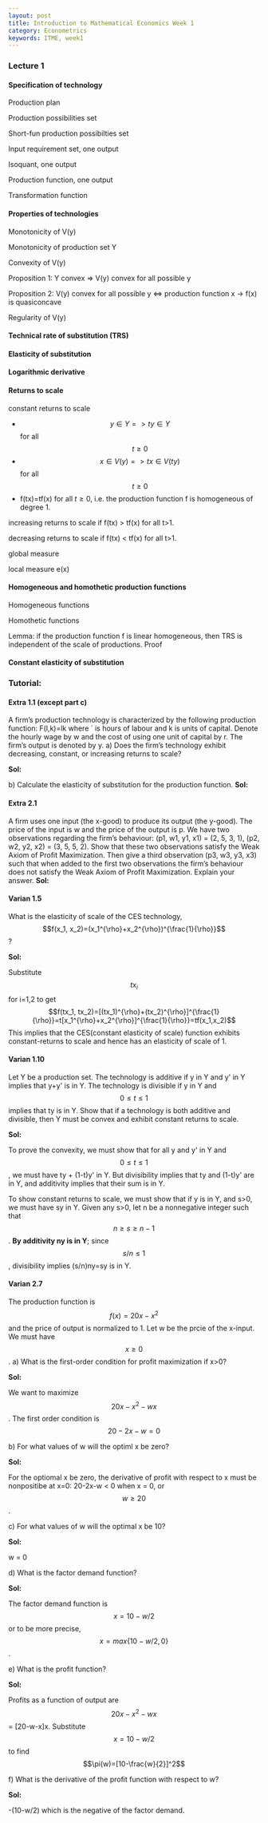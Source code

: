 ```yaml
---
layout: post
title: Introduction to Mathematical Economics Week 1
category: Econometrics
keywords: ITME, week1
---
```

### Lecture 1
#### Specification of technology
Production plan

Production possibilities set

Short-fun production possibilties set

Input requirement set, one output

Isoquant, one output

Production function, one output

Transformation function

#### Properties of technologies

Monotonicity of V(y)

Monotonicity of production set Y

Convexity of V(y)

Proposition 1: Y convex => V(y) convex for all possible y

Proposition 2: V(y) convex for all possible y <=> production function x -> f(x) is quasiconcave

Regularity of V(y)

#### Technical rate of substitution (TRS)
#### Elasticity of substitution
#### Logarithmic derivative
#### Returns to scale
constant returns to scale 

- $$y\in Y => ty \in Y$$ for all $$t\geq 0$$
- $$x\in V(y) => tx \in V(ty)$$ for all $$t\geq 0$$
- f(tx)=tf(x) for all $t\geq 0$, i.e. the production function f is homogeneous of degree 1.

increasing returns to scale if f(tx) > tf(x) for all t>1.

decreasing returns to scale if f(tx) < tf(x) for all t>1. 

global measure

local measure e(x)

#### Homogeneous and homothetic production functions

Homogeneous functions

Homothetic functions

Lemma: if the production function f is linear homogeneous, then TRS is independent of the scale of productions. Proof

#### Constant elasticity of substitution


### Tutorial: 
#### Extra 1.1 (except part c)
A firm’s production technology is characterized by the following production function: 
F(l,k)=lk
where ` is hours of labour and k is units of capital. Denote the hourly
wage by w and the cost of using one unit of capital by r. The firm’s
output is denoted by y.
a) Does the firm’s technology exhibit decreasing, constant, or increasing returns to scale?

**Sol:**



b) Calculate the elasticity of substitution for the production function.
**Sol:**



#### Extra 2.1
A firm uses one input (the x-good) to produce its output (the y-good).
The price of the input is w and the price of the output is p. We have
two observations regarding the firm’s behaviour:
(p1, w1, y1, x1) = (2, 5, 3, 1), (p2, w2, y2, x2) = (3, 5, 5, 2).
Show that these two observations satisfy the Weak Axiom of Profit
Maximization. Then give a third observation (p3, w3, y3, x3) such that
when added to the first two observations the firm’s behaviour does not
satisfy the Weak Axiom of Profit Maximization. Explain your answer.
**Sol:**



#### Varian 1.5
What is the elasticity of scale of the CES technology, $$f(x_1, x_2)=(x_1^{\rho}+x_2^{\rho})^{\frac{1}{\rho}}$$?

**Sol:**

Substitute $$tx_i$$ for i=1,2 to get
$$f(tx_1, tx_2)=[(tx_1)^{\rho}+(tx_2)^{\rho}]^{\frac{1}{\rho}}=t[x_1^{\rho}+x_2^{\rho}]^{\frac{1}{\rho}}=tf(x_1,x_2)$$
This implies that the CES(constant elasticity of scale) function exhibits constant-returns to scale and hence has an elasticity of scale of 1.


#### Varian 1.10
Let Y be a production set. The technology is additive if y in Y and y' in Y implies that y+y' is in Y. The technology is divisible if y in Y and $$0\leq t \leq 1$$ implies that ty is in Y. Show that if a technology is both additive and divisible, then Y must be convex and exhibit constant returns to scale.

**Sol:**

To prove the convexity, we must show that for all y and y' in Y and $$0\leq t \leq 1$$, we must have ty + (1-t)y' in Y. 
But divisibility implies that ty and (1-t)y' are in Y, and additivity implies that their sum is in Y.

To show constant returns to scale, we must show that if y is in Y, and s>0, we must have sy in Y. 
Given any s>0, let n be a nonnegative integer such that $$n\geq s \geq n-1$$. **By additivity ny is in Y**; since $$s/n \leq 1$$, divisibility implies (s/n)ny=sy is in Y.

#### Varian 2.7
The production function is $$f(x) = 20x - x^2$$ and the price of output is normalized to 1. Let w be the prcie of the x-input. We must have $$x\geq 0$$.
a) What is the first-order condition for profit maximization if x>0?

**Sol:**

We want to maximize $$20x - x^2 - wx$$. The first order condition is $$20-2x-w=0$$

b) For what values of w will the optiml x be zero?

**Sol:**

For the optiomal x be zero, the derivative of profit with respect to x must be nonpositibe at x=0: 20-2x-w < 0 when x = 0, or $$w\geq 20$$.

c) For what values of w will the optimal x be 10?

**Sol:**

w = 0

d) What is the factor demand function?

**Sol:**

The factor demand function is $$x=10-w/2$$ or to be more precise, $$x=max\{10-w/2, 0\}$$.

e) What is the profit function?

**Sol:**

Profits as a function of output are 
$$20x-x^2-wx$$ = [20-w-x]x.
Substitute $$x=10-w/2$$ to find
$$\pi(w)=[10-\frac{w}{2}]^2$$


f) What is the derivative of the profit function with respect to w?

**Sol:**

-(10-w/2) which is the negative of the factor demand.





